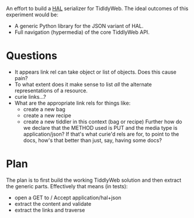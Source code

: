 
An effort to build a
[HAL](http://stateless.co/hal_specification.html) serializer for
TidldyWeb. The ideal outcomes of this experiment would be:

* A generic Python library for the JSON variant of HAL.
* Full navigation (hypermedia) of the core TiddlyWeb API.

Questions
=========

* It appears link rel can take object or list of objects. Does
  this cause pain?
* To what extent does it make sense to list _all_ the alternate
  representations of a resource.
* curie links...?
* What are the appropriate link rels for things like:
  * create a new bag
  * create a new recipe
  * create a new tiddler in this context (bag or recipe)
  Further how do we declare that the METHOD used is PUT and the
  media type is application/json? If that's what curie'd rels are
  for, to point to the docs, how's that better than just, say, 
  having some docs?

Plan
====

The plan is to first build the working TiddlyWeb solution and then
extract the generic parts. Effectively that means (in tests):

* open a GET to / Accept application/hal+json
* extract the content and validate
* extract the links and traverse


